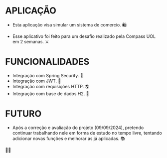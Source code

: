 # APLICAÇÃO
- Esta aplicação visa simular um sistema de comercio. 🛍️ <br> 

- Esse aplicativo foi feito para um desafio realizado pela Compass UOL em 2 semanas. ⚔

# FUNCIONALIDADES

- Integração com Spring Security. 🔐 <br/>
- Integração com JWT. 🔑 <br/>
- Integração com requisições HTTP. 🌎 <br/>
- Integração com base de dados H2. 🎲

# FUTURO

- Após a correção e avaliação do projeto (09/09/2024), pretendo continuar trabalhando nele em forma de estudo no tempo livre, tentando adicionar novas funçôes e melhorar as já aplicadas. 📚

🐱‍👓
